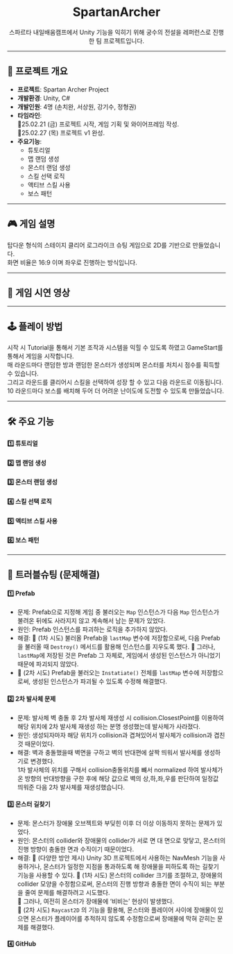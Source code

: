 <div align="center">

# SpartanArcher
스파르타 내일배움캠프에서 Unity 기능을 익히기 위해 궁수의 전설을 레퍼런스로 진행한 팀 프로젝트입니다.

</div>
  
----
  
## 📌 프로젝트 개요
- **프로젝트**: Spartan Archer Project  
- **개발환경**: Unity, C#  
- **개발인원**: 4명 (손치완, 서상원, 강기수, 정형권)  
- **타임라인**:  
  🔹25.02.21 (금) 프로젝트 시작, 게임 기획 및 와이어프레임 작성.  
  🔹25.02.27 (목) 프로젝트 v1 완성.  
- **주요기능**:  
  - 튜토리얼 
  - 맵 랜덤 생성 
  - 몬스터 랜덤 생성 
  - 스킬 선택 로직 
  - 액티브 스킬 사용 
  - 보스 패턴 
----
  
## 🎮 게임 설명
탑다운 형식의 스테이지 클리어 로그라이크 슈팅 게임으로 2D를 기반으로 만들었습니다.  
화면 비율은 16:9 이며 좌우로 진행하는 방식입니다. 


----

## 🎥 게임 시연 영상


----
  
## 🕹️ 플레이 방법
시작 시 Tutorial을 통해서 기본 조작과 시스템을 익힐 수 있도록 하였고 GameStart를 통해서 게임을 시작합니다.  
매 라운드마다 랜덤한 방과 랜덤한 몬스터가 생성되며 몬스터를 처치시 점수를 획득할 수 있습니다.  
그리고 라운드를 클리어시 스킬을 선택하여 성장 할 수 있고 다음 라운드로 이동됩니다.  
10 라운드마다 보스를 배치해 두어 더 어려운 난이도에 도전할 수 있도록 만들었습니다.

----
  
## 🛠️ 주요 기능
#### 1️⃣ 튜토리얼 
#### 2️⃣ 맵 랜덤 생성
#### 3️⃣ 몬스터 랜덤 생성 
#### 4️⃣ 스킬 선택 로직 
#### 5️⃣ 액티브 스킬 사용 
#### 6️⃣ 보스 패턴 

----
  
## 🚀 트러블슈팅 (문제해결)
#### 1️⃣ Prefab
- 문제: Prefab으로 지정해 게임 중 불러오는 `Map` 인스턴스가 다음 `Map` 인스턴스가 불려온 뒤에도 사라지지 않고 계속해서 남는 문제가 있었다.
- 원인: Prefab 인스턴스를 파괴하는 로직을 추가하지 않았다.
- 해결: 🔵 (1차 시도) 불러올 Prefab을 `lastMap` 변수에 저장함으로써, 다음 Prefab을 불러올 때 `Destroy()` 메서드를 활용해 인스턴스를 지우도록 했다. 🔵 그러나, `lastMap`에 저장된 것은 Prefab 그 자체로, 게임에서 생성된 인스턴스가 아니었기 때문에 파괴되지 않았다.
-  🔵 (2차 시도) Prefab을 불러오는 `Instatiate()` 전체를 `lastMap` 변수에 저장함으로써, 생성된 인스턴스가 파괴될 수 있도록 수정해 해결했다.  
#### 2️⃣ 2차 발사체 문제
- 문제: 발사체 벽 충돌 후 2차 발사체 재생성 시 collision.ClosestPoint를 이용하여 해당 위치에 2차 발사체 재생성 하는 분명 생성했는데 발사체가 사라졌다.
- 원인:  생성되자마자 해당 위치가 collision과 겹쳐있어서 발사체가 collision과 겹친 것 때문이었다.
- 해결: 벽과 충돌했을때 벽면을 구하고 벽의 반대편에 살짝 띄워서 발사체를 생성하기로 변경했다.  
1차 발사체의 위치를 구해서 collision충돌위치를 뺴서 normalized 하여 발사체가 온 방향의 반대방향을 
구한 후에 해당 값으로 벽의 상,하,좌,우를 판단하여 일정값 띄워준 다음 2차 발사체를 재생성했습니다.  
#### 3️⃣ 몬스터 길찾기
- 문제: 몬스터가 장애물 오브젝트와 부딪힌 이후 더 이상 이동하지 못하는 문제가 있었다.
- 원인: 몬스터의 collider와 장애물의 collider가 서로 면 대 면으로 맞닿고, 몬스터의 진행 방향이 충돌한 면과 수직이기 때문이었다.
- 해결: 🔵 (다양한 방안 제시) Unity 3D 프로젝트에서 사용하는 NavMesh 기능을 사용하거나, 몬스터가 일정한 지점을 통과하도록 해 장애물을 피하도록 하는 길찾기 기능을 사용할 수 있다. 🔵 (1차 시도) 몬스터의 collider 크기를 조절하고, 장애물의 collider 모양을 수정함으로써, 몬스터의 진행 방향과 충돌한 면이 수직이 되는 부분을 줄여 문제를 해결하려고 시도했다.  
  🔵 그러나, 여전히 몬스터가 장애물에 ‘비비는’ 현상이 발생했다.  
  🔵 (2차 시도) `Raycast2D` 의 기능을 활용해, 몬스터와 플레이어 사이에 장애물이 있으면 몬스터가 플레이어를 추적하지 않도록 수정함으로써 장애물에 막혀 갇히는 문제를 해결했다.  
#### 4️⃣ GitHub

